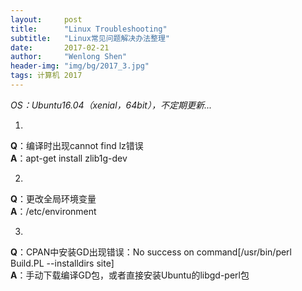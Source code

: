 ```yaml
---
layout:     post
title:      "Linux Troubleshooting"
subtitle:   "Linux常见问题解决办法整理"
date:       2017-02-21
author:     "Wenlong Shen"
header-img: "img/bg/2017_3.jpg"
tags: 计算机 2017
---
```


<script type="text/javascript" src="https://cdn.mathjax.org/mathjax/latest/MathJax.js?config=default"></script>

*OS：Ubuntu16.04（xenial，64bit），不定期更新...*

1. 
**Q**：编译时出现cannot find lz错误  
**A**：apt-get install zlib1g-dev  

2. 
**Q**：更改全局环境变量  
**A**：/etc/environment  

3. 
**Q**：CPAN中安装GD出现错误：No success on command[/usr/bin/perl Build.PL --installdirs site]  
**A**：手动下载编译GD包，或者直接安装Ubuntu的libgd-perl包  
